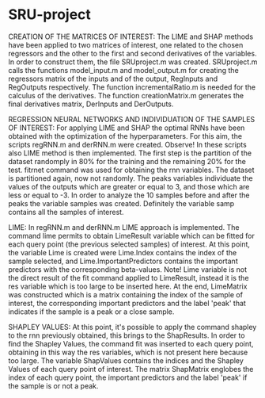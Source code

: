 # SRU-project


CREATION OF THE MATRICES OF INTEREST:
The LIME and SHAP methods have been applied to two matrices of interest, one related to the chosen regressors and the other to the first and second derivatives of the variables.
In order to construct them, the file SRUproject.m was created.
SRUproject.m calls the functions model_input.m and model_output.m for creating the regressors matrix of the inputs and of the output, RegInputs and RegOutputs respectively.
The function incrementalRatio.m is needed for the calculus of the derivatives.
The function creationMatrix.m generates the final derivatives matrix, DerInputs and DerOutputs.


REGRESSION NEURAL NETWORKS AND INDIVIDUATION OF THE SAMPLES OF INTEREST:
For applying LIME and SHAP the optimal RNNs have been obtained with the optimization of the hyperparameters.
For this aim, the scripts regRNN.m and derRNN.m were created.
Observe! In these scripts also LIME method is then implemented.
The first step is the partition of the dataset randomply in 80% for the training and the remaining 20% for the test.
fitrnet command was used for obtaining the rnn variables.
The dataset is partitioned again, now not randomly.
The peaks variables individuate the values of the outputs which are greater or equal to 3, and those which are less or equal to -3.
In order to analyze the 10 samples before and after the peaks the variable samples was created.
Definitely the variable samp contains all the samples of interest.


LIME:
In regRNN.m and derRNN.m LIME approach is implemented.
The command lime permits to obtain LimeResult variable which can be fitted for each query point (the previous selected samples) of interest.
At this point, the variable Lime is created were Lime.Index contains the index of the sample selected, and Lime.ImportantPredictors contains the important predictors with the corresponding beta-values. 
Note! Lime variable is not the direct result of the fit command applied to LimeResult, instead it is the res variable which is too large to be inserted here.
At the end, LimeMatrix was constructed which is a matrix containing the index of the sample of interest, the corresponding important predictors and the label 'peak' that indicates if the sample is a peak or a close sample.


SHAPLEY VALUES:
At this point, it's possible to apply the command shapley to the rnn previously obtained, this brings to the ShapResults.
In order to find the Shapley Values, the command fit was inserted to each query point, obtaining in this way the res variables, which is not present here because too large.
The variable ShapValues contains the indices and the Shapley Values of each query point of interest.
The matrix ShapMatrix englobes the index of each query point, the important predictors and the label 'peak' if the sample is or not a peak.
